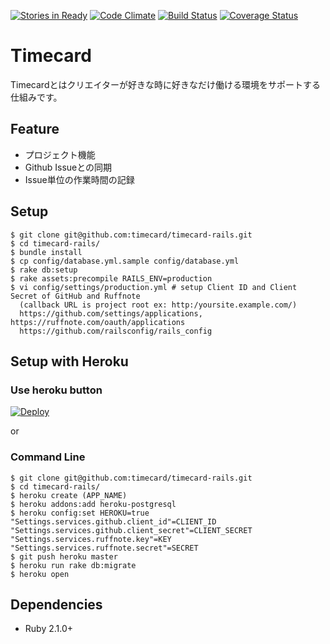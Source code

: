 [![Stories in Ready](https://badge.waffle.io/timecard/timecard-rails.png?label=ready&title=Ready)](https://waffle.io/timecard/timecard-rails)
[![Code Climate](https://codeclimate.com/github/timecard/timecard-rails/badges/gpa.svg)](https://codeclimate.com/github/timecard/timecard-rails)
[![Build Status](https://travis-ci.org/timecard/timecard-rails.svg?branch=master)](https://travis-ci.org/timecard/timecard-rails)
[![Coverage Status](https://coveralls.io/repos/timecard/timecard-rails/badge.png)](https://coveralls.io/r/timecard/timecard-rails)

Timecard
========
Timecardとはクリエイターが好きな時に好きなだけ働ける環境をサポートする仕組みです。

Feature
-------
* プロジェクト機能
* Github Issueとの同期
* Issue単位の作業時間の記録

Setup
-----
    $ git clone git@github.com:timecard/timecard-rails.git
    $ cd timecard-rails/
    $ bundle install
    $ cp config/database.yml.sample config/database.yml
    $ rake db:setup
    $ rake assets:precompile RAILS_ENV=production
    $ vi config/settings/production.yml # setup Client ID and Client Secret of GitHub and Ruffnote
      (callback URL is project root ex: http:/yoursite.example.com/)
      https://github.com/settings/applications, https://ruffnote.com/oauth/applications
      https://github.com/railsconfig/rails_config

Setup with Heroku
-----------------

### Use heroku button

[![Deploy](https://www.herokucdn.com/deploy/button.png)](https://heroku.com/deploy)

or

### Command Line

    $ git clone git@github.com:timecard/timecard-rails.git
    $ cd timecard-rails/
    $ heroku create (APP_NAME)
    $ heroku addons:add heroku-postgresql
    $ heroku config:set HEROKU=true "Settings.services.github.client_id"=CLIENT_ID "Settings.services.github.client_secret"=CLIENT_SECRET "Settings.services.ruffnote.key"=KEY "Settings.services.ruffnote.secret"=SECRET
    $ git push heroku master
    $ heroku run rake db:migrate
    $ heroku open

Dependencies
------------

* Ruby 2.1.0+
